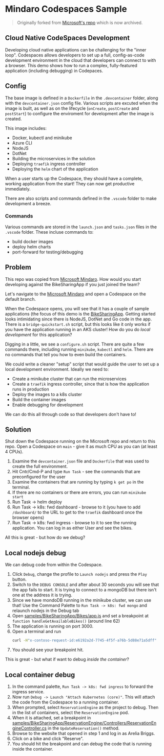 # Mindaro Codespaces Sample

> Originally forked from [Microsoft's repo](https://github.com/microsoft/mindaro) which is now archived.

## Cloud Native CodeSpaces Development

Developing cloud native applications can be challenging for the "inner loop". Codespaces allows developers to set up a full, config-as-code development environment in the cloud that developers can connect to with a browser. This demo shows how to run a complex, fully-featured application (including debugging) in Codepaces.

## Config

The base image is defined in a `Dockerfile` in the `.devcontainer` folder, along with the `devcontainer.json` config file. Various scripts are excuted when the image is built, as well as on the lifecycle (`onCreate`, `postCreate` and `postStart`) to configure the enviroment for development after the image is created.

This image includes:
- Docker, kubectl and minikube
- Azure CLI
- NodeJS
- DotNet
- Building the microservices in the solution
- Deploying `traefik` ingress controller
- Deploying the `helm` chart of the application

When a user starts up the Codespace, they should have a complete, working application from the start! They can now get productive immediately.

There are also scripts and commands defined in the `.vscode` folder to make development a breeze.

### Commands

Various commands are stored in the `launch.json` and `tasks.json` files in the `.vscode` folder. These incluse commands to:
- build docker images
- deploy helm charts
- port-forward for testing/debugging

## Problem

This repo was copied from [Microsoft Mindaro](https://github.com/microsoft/mindaro). How would you start developing against the BikeSharingApp if you just joined the team?

Let's navigate to the [Microsoft Mindaro](https://github.com/microsoft/mindaro) and open a Codespace on the default branch.

When the Codespace opens, you will see that it has a couple of sample applications (the focus of this demo is the [BikeSharingApp](./samples/BikeSharingApp). Getting started looks intimidating since there is NodeJS, DotNet and Go code in the app. There is a `bridge-quickstart.sh` script, but this looks like it only works if you have the application running in an AKS cluster! How do you do _local development_ for this application?

Digging in a little, we see a `configure.sh` script. There are quite a few commands there, including running `minikube`, `kubectl` and `helm`. There are no commands that tell you how to even build the containers.

We could write a cleaner "setup" script that would guide the user to set up a local development environment. Ideally we need to:

- Create a minikube cluster that can run the microservices
- Create a `traefik` ingress controller, since that is how the application runs in production
- Deploy the images to a k8s cluster
- Build the container images
- Enable debugging for development

We can do this all through code so that developers don't have to!

## Solution

Shut down the Codespace running on the Microsoft repo and return to this repo. Open a Codespace on `main` - give it as much CPU as you can (at least 4 CPUs).

1. Examine the `devcontainer.json` file and `Dockerfile` that was used to create the full environment.
1. Hit Cntr/Cmd-P and type `Run Task` - see the commands that are preconfigured for the user
1. Examine the containers that are running by typing `k get po` in the terminal.
2. If there are no containers or there are errors, you can run `minikube start`
3. Run Task -> helm deploy
4. Run Task -> k8s: fwd dashboard - browse to it (you have to add `/dashboard/` to the URL to get to the `traefik` dashboard once the browser opens)
5. Run Task -> k8s: fwd ingress - browse to it to see the running application. You can log in as either User and see the bikes.

All this is great - but how do we debug?

## Local nodejs debug

We can debug code from within the Codespace.

1. Click `Debug`, change the profile to `Launch nodejs` and press the `Play` button.
1. Switch to the `DEBUG CONSOLE` and after about 30 seconds you will see that the app fails to start. It is trying to connect to a mongoDB but there isn't one at the address it is trying.
1. Since we have mondoDB running in the minikube cluster, we can use that! Use the Command Palette to `Run Task -> k8s: fwd mongo` and relaunch nodejs in the Debug tab
1. Open [samples/BikeSharingApp/Bikes/app.js](samples/BikeSharingApp/Bikes/app.js) and set a breakpoint at `function handleGetAvailableBikes()` (around line 62)
1. The application is running on port 3000.
1. Open a terminal and run
    ```sh
    curl -H"x-contoso-request-id:e6192a2d-7745-4f5f-a76b-5d88e71a5dff" localhost:3000/api/allbikes
    ```
1. You should see your breakpoint hit.

This is great - but what if want to debug _inside the container_?

## Local container debug

1. In the command palette, `Run Task -> k8s: fwd ingress` to forward the ingress service.
1. Now run `Debug -> Launch "Attach Kubernetes (core)"`. This will attach the code from the Codespace to a running container.
1. When prompted, select `ReservationEngine` as the project to debug. Then in the list of containers, select the `ReservationEngine` pod.
3. When it is attached, set a breakpoint in [samples/BikeSharingApp/ReservationEngine/Controllers/ReservationEngineController.cs](samples/BikeSharingApp/ReservationEngine/Controllers/ReservationEngineController.cs) in the `UpdateReservation()` method.
4. Browse to the website that opened in step 1 and log in as Arelia Briggs.
5. Click on a bike and click "Reserve".
6. You should hit the breakpoint and can debug the code that is running inside the container.
